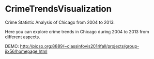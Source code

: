 # CrimeTrendsVisualization
Crime Statistic Analysis of Chicago from 2004 to 2013.

Here you can explore crime trends in Chicago during 2004 to 2013 from different aspects.

DEMO: http://picso.org:8889/~classinfovis2014fall/projects/group-jix56/homepage.html
